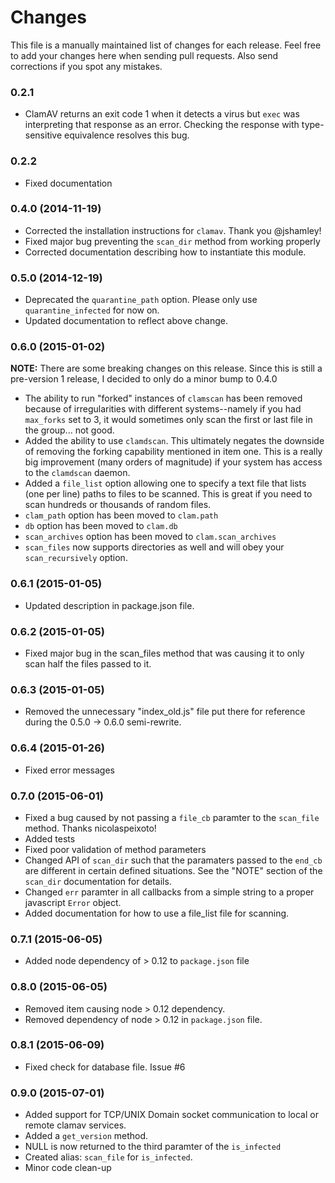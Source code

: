 # Changes

This file is a manually maintained list of changes for each release. Feel free
to add your changes here when sending pull requests. Also send corrections if
you spot any mistakes.

### 0.2.1

* ClamAV returns an exit code 1 when it detects a virus but `exec` was interpreting that response as an error. Checking the response with type-sensitive equivalence resolves this bug.

### 0.2.2

* Fixed documentation

### 0.4.0 (2014-11-19)

* Corrected the installation instructions for `clamav`. Thank you @jshamley!
* Fixed major bug preventing the `scan_dir` method from working properly
* Corrected documentation describing how to instantiate this module.

### 0.5.0 (2014-12-19)

* Deprecated the `quarantine_path` option. Please only use `quarantine_infected` for now on.
* Updated documentation to reflect above change.

### 0.6.0 (2015-01-02)

__NOTE:__ There are some breaking changes on this release. Since this is still a pre-version 1 release, I decided to only do a minor bump to 0.4.0

* The ability to run "forked" instances of `clamscan` has been removed because of irregularities with different systems--namely if you had `max_forks` set to 3, it would sometimes only scan the first or last file in the group... not good.
* Added the ability to use `clamdscan`. This ultimately negates the downside of removing the forking capability mentioned in item one. This is a really big improvement (many orders of magnitude) if your system has access to the `clamdscan` daemon.
* Added a `file_list` option allowing one to specify a text file that lists (one per line) paths to files to be scanned. This is great if you need to scan hundreds or thousands of random files.
* `clam_path` option has been moved to `clam.path`
* `db` option has been moved to `clam.db`
* `scan_archives` option has been moved to `clam.scan_archives`
* `scan_files` now supports directories as well and will obey your `scan_recursively` option.

### 0.6.1 (2015-01-05)

* Updated description in package.json file.

### 0.6.2 (2015-01-05)

* Fixed major bug in the scan_files method that was causing it to only scan half the files passed to it.

### 0.6.3 (2015-01-05)

* Removed the unnecessary "index_old.js" file put there for reference during the 0.5.0 -> 0.6.0 semi-rewrite.

### 0.6.4 (2015-01-26)

* Fixed error messages

### 0.7.0 (2015-06-01)

* Fixed a bug caused by not passing a `file_cb` paramter to the `scan_file` method. Thanks nicolaspeixoto!
* Added tests
* Fixed poor validation of method parameters
* Changed API of `scan_dir` such that the paramaters passed to the `end_cb` are different in certain defined situations. See the "NOTE" section of the `scan_dir` documentation for details.
* Changed `err` paramter in all callbacks from a simple string to a proper javascript `Error` object.
* Added documentation for how to use a file_list file for scanning.

### 0.7.1 (2015-06-05)

* Added node dependency of > 0.12 to `package.json` file

### 0.8.0 (2015-06-05)

* Removed item causing node > 0.12 dependency.
* Removed dependency of node > 0.12 in `package.json` file.

### 0.8.1 (2015-06-09)

* Fixed check for database file. Issue #6

### 0.9.0 (2015-07-01)

* Added support for TCP/UNIX Domain socket communication to local or remote clamav services.
* Added a `get_version` method.
* NULL is now returned to the third paramter of the `is_infected` 
* Created alias: `scan_file` for `is_infected`.
* Minor code clean-up